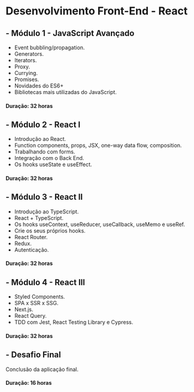 # Desenvolvimento Front-End - React

## - Módulo 1 - JavaScript Avançado
- Event bubbling/propagation.
- Generators.
- Iterators.
- Proxy.
- Currying.
- Promises.
- Novidades do ES6+
- Bibliotecas mais utilizadas do JavaScript.
#### Duração: 32 horas

## - Módulo 2 - React I
- Introdução ao React.
- Function components, props, JSX, one-way data flow, composition.
- Trabalhando com forms.
- Integração com o Back End.
- Os hooks useState e useEffect.
#### Duração: 32 horas

## - Módulo 3 - React II
- Introdução ao TypeScript.
- React + TypeScript.
- Os hooks useContext, useReducer, useCallback, useMemo e useRef.
- Crie os seus próprios hooks.
- React Router.
- Redux.
- Autenticação.
#### Duração: 32 horas

## - Módulo 4 - React lll
- Styled Components.
- SPA x SSR x SSG.
- Next.js.
- React Query.
- TDD com Jest, React Testing Library e Cypress.
#### Duração: 32 horas

## - Desafio Final
Conclusão da aplicação final.
#### Duração: 16 horas

